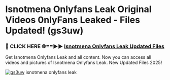 # Isnotmena Onlyfans Leak Original Videos 0nlyFans Leaked - Files Updated! (gs3uw)

<h3>🔴 CLICK HERE 🌐==►► <a href="https://tinyurl.com/ms9xzufz" rel="nofollow">Isnotmena Onlyfans Leak Updated Files</a></h3>

Get Isnotmena Onlyfans Leak and all content. Now you can access all videos and pictures of Isnotmena Onlyfans Leak. New Updated Files 2025!

[![gs3uw](https://i.imgur.com/PQ7UWWw.gif)](https://tinyurl.com/ms9xzufz)
isnotmena onlyfans leak